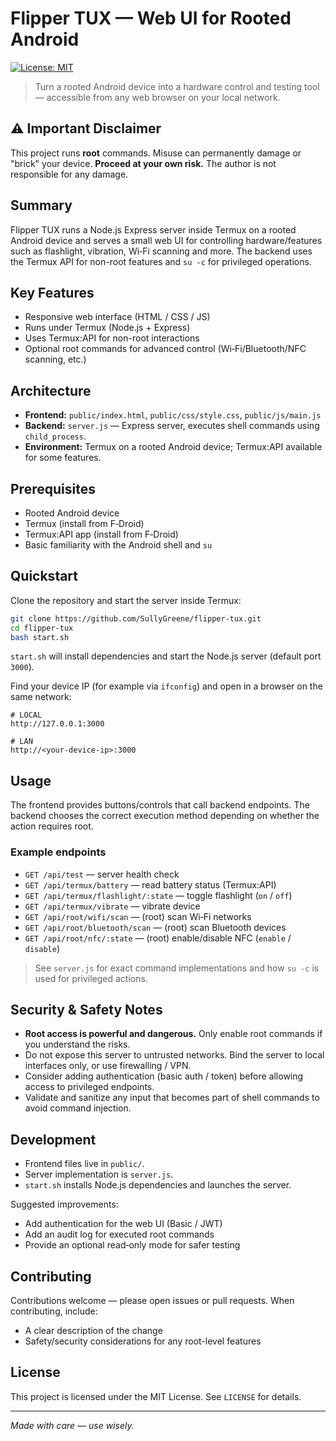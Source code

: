 # Flipper TUX — Web UI for Rooted Android

[![License: MIT](https://img.shields.io/badge/License-MIT-blue.svg)](LICENSE)

> Turn a rooted Android device into a hardware control and testing tool — accessible from any web browser on your local network.

## ⚠️ Important Disclaimer

This project runs **root** commands. Misuse can permanently damage or "brick" your device. **Proceed at your own risk.** The author is not responsible for any damage.

## Summary

Flipper TUX runs a Node.js Express server inside Termux on a rooted Android device and serves a small web UI for controlling hardware/features such as flashlight, vibration, Wi‑Fi scanning and more. The backend uses the Termux API for non-root features and `su -c` for privileged operations.

## Key Features

* Responsive web interface (HTML / CSS / JS)
* Runs under Termux (Node.js + Express)
* Uses Termux\:API for non-root interactions
* Optional root commands for advanced control (Wi‑Fi/Bluetooth/NFC scanning, etc.)

## Architecture

* **Frontend:** `public/index.html`, `public/css/style.css`, `public/js/main.js`
* **Backend:** `server.js` — Express server, executes shell commands using `child_process`.
* **Environment:** Termux on a rooted Android device; Termux\:API available for some features.

## Prerequisites

* Rooted Android device
* Termux (install from F‑Droid)
* Termux\:API app (install from F‑Droid)
* Basic familiarity with the Android shell and `su`

## Quickstart

Clone the repository and start the server inside Termux:

```bash
git clone https://github.com/SullyGreene/flipper-tux.git
cd flipper-tux
bash start.sh
```

`start.sh` will install dependencies and start the Node.js server (default port `3000`).

Find your device IP (for example via `ifconfig`) and open in a browser on the same network:

```
# LOCAL
http://127.0.0.1:3000
```

```
# LAN
http://<your-device-ip>:3000
```

## Usage

The frontend provides buttons/controls that call backend endpoints. The backend chooses the correct execution method depending on whether the action requires root.

### Example endpoints

* `GET /api/test` — server health check
* `GET /api/termux/battery` — read battery status (Termux\:API)
* `GET /api/termux/flashlight/:state` — toggle flashlight (`on` / `off`)
* `GET /api/termux/vibrate` — vibrate device
* `GET /api/root/wifi/scan` — (root) scan Wi‑Fi networks
* `GET /api/root/bluetooth/scan` — (root) scan Bluetooth devices
* `GET /api/root/nfc/:state` — (root) enable/disable NFC (`enable` / `disable`)

> See `server.js` for exact command implementations and how `su -c` is used for privileged actions.

## Security & Safety Notes

* **Root access is powerful and dangerous.** Only enable root commands if you understand the risks.
* Do not expose this server to untrusted networks. Bind the server to local interfaces only, or use firewalling / VPN.
* Consider adding authentication (basic auth / token) before allowing access to privileged endpoints.
* Validate and sanitize any input that becomes part of shell commands to avoid command injection.

## Development

* Frontend files live in `public/`.
* Server implementation is `server.js`.
* `start.sh` installs Node.js dependencies and launches the server.

Suggested improvements:

* Add authentication for the web UI (Basic / JWT)
* Add an audit log for executed root commands
* Provide an optional read‑only mode for safer testing

## Contributing

Contributions welcome — please open issues or pull requests. When contributing, include:

* A clear description of the change
* Safety/security considerations for any root-level features

## License

This project is licensed under the MIT License. See `LICENSE` for details.

---

*Made with care — use wisely.*
